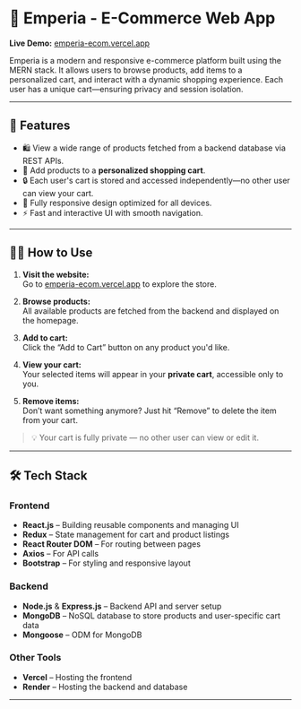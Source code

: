 # 🛒 Emperia - E-Commerce Web App

**Live Demo:** [emperia-ecom.vercel.app](https://emperia-ecom.vercel.app/)

Emperia is a modern and responsive e-commerce platform built using the MERN stack. It allows users to browse products, add items to a personalized cart, and interact with a dynamic shopping experience. Each user has a unique cart—ensuring privacy and session isolation.

---

## 🚀 Features

- 🛍️ View a wide range of products fetched from a backend database via REST APIs.
- 🧺 Add products to a **personalized shopping cart**.
- 🔒 Each user's cart is stored and accessed independently—no other user can view your cart.
- 📱 Fully responsive design optimized for all devices.
- ⚡ Fast and interactive UI with smooth navigation.

---

## 🙋‍♂️ How to Use

1. **Visit the website:**  
   Go to [emperia-ecom.vercel.app](https://emperia-ecom.vercel.app/) to explore the store.

2. **Browse products:**  
   All available products are fetched from the backend and displayed on the homepage.

3. **Add to cart:**  
   Click the “Add to Cart” button on any product you'd like.

4. **View your cart:**  
   Your selected items will appear in your **private cart**, accessible only to you.

5. **Remove items:**  
   Don’t want something anymore? Just hit “Remove” to delete the item from your cart.

> 💡 Your cart is fully private — no other user can view or edit it.

---

## 🛠️ Tech Stack

### Frontend
- **React.js** – Building reusable components and managing UI
- **Redux** – State management for cart and product listings
- **React Router DOM** – For routing between pages
- **Axios** – For API calls
- **Bootstrap** – For styling and responsive layout

### Backend
- **Node.js** & **Express.js** – Backend API and server setup
- **MongoDB** – NoSQL database to store products and user-specific cart data
- **Mongoose** – ODM for MongoDB

### Other Tools
- **Vercel** – Hosting the frontend
- **Render** – Hosting the backend and database

---
